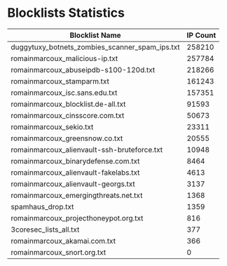 # Blocklists Statistics
| Blocklist Name | IP Count |
|----|----|
| duggytuxy_botnets_zombies_scanner_spam_ips.txt | 258210 |
| romainmarcoux_malicious-ip.txt | 257784 |
| romainmarcoux_abuseipdb-s100-120d.txt | 218266 |
| romainmarcoux_stamparm.txt | 161243 |
| romainmarcoux_isc.sans.edu.txt | 157351 |
| romainmarcoux_blocklist.de-all.txt | 91593 |
| romainmarcoux_cinsscore.com.txt | 50673 |
| romainmarcoux_sekio.txt | 23311 |
| romainmarcoux_greensnow.co.txt | 20555 |
| romainmarcoux_alienvault-ssh-bruteforce.txt | 10948 |
| romainmarcoux_binarydefense.com.txt | 8464 |
| romainmarcoux_alienvault-fakelabs.txt | 4613 |
| romainmarcoux_alienvault-georgs.txt | 3137 |
| romainmarcoux_emergingthreats.net.txt | 1368 |
| spamhaus_drop.txt | 1359 |
| romainmarcoux_projecthoneypot.org.txt | 816 |
| 3coresec_lists_all.txt | 377 |
| romainmarcoux_akamai.com.txt | 366 |
| romainmarcoux_snort.org.txt | 0 |
